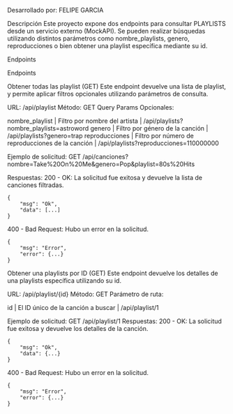 Desarrollado por: FELIPE GARCIA

Descripción Este proyecto expone dos endpoints para consultar PLAYLISTS desde un servicio externo (MockAPI). Se pueden realizar búsquedas utilizando distintos parámetros como nombre_playlists, genero, reproducciones o bien obtener una playlist específica mediante su id.

Endpoints

Endpoints

Obtener todas las playlist (GET) Este endpoint devuelve una lista de playlist, y permite aplicar filtros opcionales utilizando parámetros de consulta.

URL: /api/playlist Método: GET Query Params Opcionales:

nombre_playlist | Filtro por nombre del artista | /api/playlists?nombre_playlists=astroword
genero | Filtro por género de la canción | /api/playlists?genero=trap
reproducciones | Filtro por número de reproducciones de la canción | /api/playlists?reproducciones=110000000



Ejemplo de solicitud:
GET /api/canciones?nombre=Take%20On%20Me&genero=Pop&playlist=80s%20Hits

Respuestas:
200 - OK: La solicitud fue exitosa y devuelve la lista de canciones filtradas.
    
    {
        "msg": "Ok",
        "data": [...]
    }
400 - Bad Request: Hubo un error en la solicitud.

    {
        "msg": "Error",
        "error": {...}
    }

Obtener una playlists por ID (GET) Este endpoint devuelve los detalles de una playlists específica utilizando su id.


URL: /api/playlist/{id} Método: GET Parámetro de ruta:

id | El ID único de la canción a buscar | /api/playlist/1

Ejemplo de solicitud:
GET /api/playlist/1
Respuestas:
200 - OK: La solicitud fue exitosa y devuelve los detalles de la canción.

    {
        "msg": "Ok",
        "data": {...}
    }
400 - Bad Request: Hubo un error en la solicitud.

    {
        "msg": "Error",
        "error": {...}
    }












